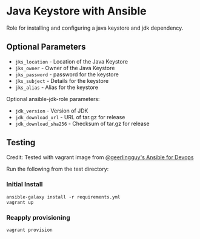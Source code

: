 # Java Keystore with Ansible

Role for installing and configuring a java keystore and jdk dependency.

## Optional Parameters

 * `jks_location` - Location of the Java Keystore
 * `jks_owner` - Owner of the Java Keystore
 * `jks_password` - password for the keystore
 * `jks_subject` - Details for the keystore
 * `jks_alias` - Alias for the keystore

Optional ansible-jdk-role parameters:
 * `jdk_version` - Version of JDK
 * `jdk_download_url` - URL of tar.gz for release
 * `jdk_download_sha256` - Checksum of tar.gz for release

## Testing

Credit: Tested with vagrant image from [@geerlingguy's Ansible for Devops](https://github.com/geerlingguy/ansible-for-devops)

Run the following from the test directory:

### Initial Install
```
ansible-galaxy install -r requirements.yml
vagrant up
```

### Reapply provisioning
```
vagrant provision
```
